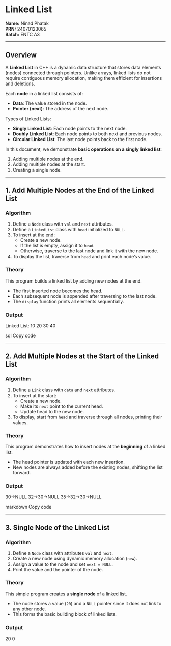 # Linked List  

**Name:** Ninad Phatak  
**PRN:** 24070123065  
**Batch:** ENTC A3  

---

## Overview  

A **Linked List** in C++ is a dynamic data structure that stores data elements (nodes) connected through pointers. Unlike arrays, linked lists do not require contiguous memory allocation, making them efficient for insertions and deletions.  

Each **node** in a linked list consists of:  
- **Data**: The value stored in the node.  
- **Pointer (next)**: The address of the next node.  

Types of Linked Lists:  
- **Singly Linked List**: Each node points to the next node.  
- **Doubly Linked List**: Each node points to both next and previous nodes.  
- **Circular Linked List**: The last node points back to the first node.  

In this document, we demonstrate **basic operations on a singly linked list**:  
1. Adding multiple nodes at the end.  
2. Adding multiple nodes at the start.  
3. Creating a single node.  

---

## 1. Add Multiple Nodes at the End of the Linked List  

### Algorithm  
1. Define a `Node` class with `val` and `next` attributes.  
2. Define a `LinkedList` class with `head` initialized to `NULL`.  
3. To insert at the end:  
   - Create a new node.  
   - If the list is empty, assign it to `head`.  
   - Otherwise, traverse to the last node and link it with the new node.  
4. To display the list, traverse from `head` and print each node’s value.  

### Theory  
This program builds a linked list by adding new nodes at the end.  
- The first inserted node becomes the head.  
- Each subsequent node is appended after traversing to the last node.  
- The `display` function prints all elements sequentially.  

### Output  
Linked List: 10 20 30 40

sql
Copy code

---

## 2. Add Multiple Nodes at the Start of the Linked List  

### Algorithm  
1. Define a `Link` class with `data` and `next` attributes.  
2. To insert at the start:  
   - Create a new node.  
   - Make its `next` point to the current head.  
   - Update head to the new node.  
3. To display, start from `head` and traverse through all nodes, printing their values.  

### Theory  
This program demonstrates how to insert nodes at the **beginning** of a linked list.  
- The head pointer is updated with each new insertion.  
- New nodes are always added before the existing nodes, shifting the list forward.  

### Output  
30->NULL
32->30->NULL
35->32->30->NULL

markdown
Copy code

---

## 3. Single Node of the Linked List  

### Algorithm  
1. Define a `Node` class with attributes `val` and `next`.  
2. Create a new node using dynamic memory allocation (`new`).  
3. Assign a value to the node and set `next = NULL`.  
4. Print the value and the pointer of the node.  

### Theory  
This simple program creates a **single node** of a linked list.  
- The node stores a value (`20`) and a `NULL` pointer since it does not link to any other node.  
- This forms the basic building block of linked lists.  

### Output  
20 0
